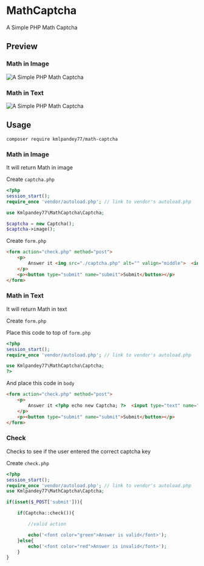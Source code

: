 # MathCaptcha
A Simple PHP Math Captcha



## Preview
### Math in Image
![A Simple PHP Math Captcha](https://raw.githubusercontent.com/kmlpandey77/MathCaptcha/master/PreviewImage.png "Captcha Preview")

### Math in Text
![A Simple PHP Math Captcha](https://raw.githubusercontent.com/kmlpandey77/MathCaptcha/master/PreviewText.png "Captcha Preview")


## Usage

```
composer require kmlpandey77/math-captcha

```



### Math in Image
It will return Math in image

Create `captcha.php`

```php
<?php
session_start();
require_once 'vendor/autoload.php'; // link to vendor's autoload.php

use Kmlpandey77\MathCaptcha\Captcha;

$captcha = new Captcha();
$captcha->image();
```

Create `form.php`

```html
<form action="check.php" method="post">
    <p>
        Answer it <img src="./captcha.php" alt="" valign="middle">  <input type="text" name="captcha">
    </p>
    <p><button type="submit" name="submit">Submit</button></p>
</form>
```

### Math in Text
It will return Math in text

Create `form.php`

Place this code to top of `form.php`
```php
<?php
session_start();
require_once 'vendor/autoload.php'; // link to vendor's autoload.php

use Kmlpandey77\MathCaptcha\Captcha;
?>
```

And place this code in `body`
```html
<form action="check.php" method="post">
    <p>
        Answer it <?php echo new Captcha; ?>  <input type="text" name="captcha">
    </p>
    <p><button type="submit" name="submit">Submit</button></p>
</form>
```


### Check
Checks to see if the user entered the correct captcha key

Create `check.php`

```php
<?php
session_start();
require_once 'vendor/autoload.php'; // link to vendor's autoload.php
use Kmlpandey77\MathCaptcha\Captcha;

if(isset($_POST['submit'])){

	if(Captcha::check()){

        //valid action

        echo('<font color="green">Answer is valid</font>');
	}else{
		echo('<font color="red">Answer is invalid</font>');
	}
}
```